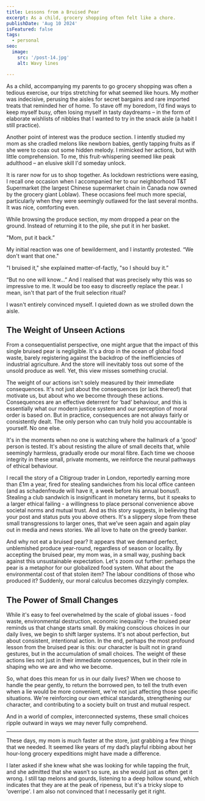 ```yaml
---
title: Lessons from a Bruised Pear
excerpt: As a child, grocery shopping often felt like a chore. 
publishDate: 'Aug 10 2024'
isFeatured: false
tags:
  - personal
seo:
  image:
    src: '/post-14.jpg'
    alt: Wavy lines

---
```

As a child, accompanying my parents to go grocery shopping was often a tedious exercise, our trips stretching for what seemed like hours. My mother was indecisive, perusing the aisles for secret bargains and rare imported treats that reminded her of home. To stave off my boredom, I’d find ways to keep myself busy, often losing myself in tasty daydreams – in the form of elaborate wishlists of nibbles that I wanted to try in the snack aisle (a habit I still practice).

Another point of interest was the produce section. I intently studied my mom as she cradled melons like newborn babies, gently tapping fruits as if she were to coax out some hidden melody. I mimicked her actions, but with little comprehension. To me, this fruit-whispering seemed like peak adulthood – an elusive skill I'd someday unlock.

It is rarer now for us to shop together. As lockdown restrictions were easing, I recall one occasion when I accompanied her to our neighborhood T&T Supermarket (the largest Chinese supermarket chain in Canada now owned by the grocery giant Loblaw).  These occasions feel much more special, particularly when they were seemingly outlawed for the last several months. It was nice, comforting even.

While browsing the produce section, my mom dropped a pear on the ground. Instead of returning it to the pile, she put it in her basket.

"Mom, put it back.”

My initial reaction was one of bewilderment, and I instantly protested. “We don't want that one."

"I bruised it," she explained matter-of-factly, "so I should buy it.”

“But no one will know…”
And I realised that was precisely why this was so impressive to me. It would be too easy to discreetly replace the pear. I mean, isn't that part of the fruit selection ritual?

I wasn't entirely convinced myself. I quieted down as we strolled down the aisle.

## The Weight of Unseen Actions
From a consequentialist perspective, one might argue that the impact of this single bruised pear is negligible. It's a drop in the ocean of global food waste, barely registering against the backdrop of the inefficiencies of industrial agriculture. And the store will inevitably toss out some of the unsold produce as well. Yet, this view misses something crucial.

The weight of our actions isn't solely measured by their immediate consequences. It's not just about the consequences (or lack thereof) that motivate us, but about who we become through these actions. Consequences are an effective deterrent for ‘bad’ behaviour, and this is essentially what our modern justice system and our perception of moral order is based on. But in practice, consequences are not always fairly or consistently dealt. The only person who can truly hold you accountable is yourself. No one else. 

It's in the moments when no one is watching where the hallmark of a 'good' person is tested. It's about resisting the allure of small deceits that, while seemingly harmless, gradually erode our moral fibre. Each time we choose integrity in these small, private moments, we reinforce the neural pathways of ethical behaviour.

I recall the story of a Citigroup trader in London, reportedly earning more than £1m a year, fired for stealing sandwiches from his local office canteen (and as schadenfreude will have it, a week before his annual bonus!). Stealing a club sandwich is insignificant in monetary terms, but it speaks to a larger ethical failing - a willingness to place personal convenience above societal norms and mutual trust. And as this story suggests, in believing that your post and status puts you above others. It's a slippery slope from these small transgressions to larger ones, that we’ve seen again and again play out in media and news stories. We all love to hate on the greedy banker.

And why not eat a bruised pear? It appears that we demand perfect, unblemished produce year-round, regardless of season or locality. By accepting the bruised pear, my mom was, in a small way, pushing back against this unsustainable expectation. Let's zoom out further: perhaps the pear is a metaphor for our globalized food system. What about the environmental cost of that stolen item? The labour conditions of those who produced it? Suddenly, our moral calculus becomes dizzyingly complex. 
## The Power of Small Changes
While it's easy to feel overwhelmed by the scale of global issues - food waste, environmental destruction, economic inequality - the bruised pear reminds us that change starts small. By making conscious choices in our daily lives, we begin to shift larger systems. It's not about perfection, but about consistent, intentional action.
In the end, perhaps the most profound lesson from the bruised pear is this: our character is built not in grand gestures, but in the accumulation of small choices. The weight of these actions lies not just in their immediate consequences, but in their role in shaping who we are and who we become.

So, what does this mean for us in our daily lives? When we choose to handle the pear gently, to return the borrowed pen, to tell the truth even when a lie would be more convenient, we're not just affecting those specific situations. We're reinforcing our own ethical standards, strengthening our character, and contributing to a society built on trust and mutual respect.

And in a world of complex, interconnected systems, these small choices ripple outward in ways we may never fully comprehend.

<hr class="w-footnote" style="margin-bottom: 0.5em;"/>  

These days, my mom is much faster at the store, just grabbing a few things that we needed. It seemed like years of my dad’s playful ribbing about her hour-long grocery expeditions might have made a difference.

I later asked if she knew what she was looking for while tapping the fruit, and she admitted that she wasn’t so sure, as she would just as often get it wrong. I still tap melons and gourds, listening to a deep hollow sound, which indicates that they are at the peak of ripeness, but it's a tricky slope to 'overripe'. I am also not convinced that I necessarily get it right.

